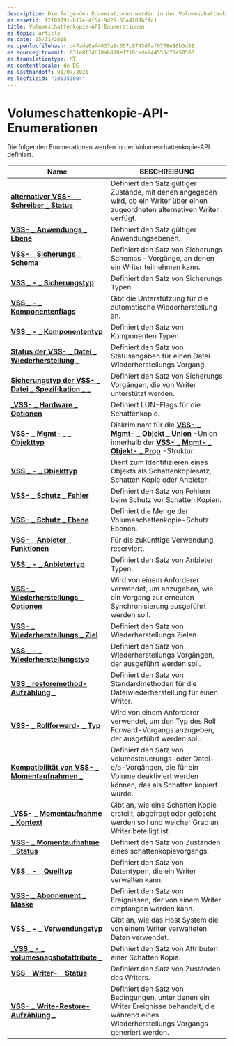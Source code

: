 ```yaml
---
description: Die folgenden Enumerationen werden in der Volumeschattenkopie-API definiert.
ms.assetid: f2f09791-b17e-4f54-9d29-83a4189bffc1
title: Volumeschattenkopie-API-Enumerationen
ms.topic: article
ms.date: 05/31/2018
ms.openlocfilehash: d47ade0af4637e9c057c9743dfaf0778e86b3d81
ms.sourcegitcommit: 831e8f3db78ab820e1710cede244553c70e50500
ms.translationtype: MT
ms.contentlocale: de-DE
ms.lasthandoff: 01/07/2021
ms.locfileid: "106353084"
---
```

# <a name="volume-shadow-copy-api-enumerations"></a>Volumeschattenkopie-API-Enumerationen

Die folgenden Enumerationen werden in der Volumeschattenkopie-API definiert.



| Name                                                                           | BESCHREIBUNG                                                                                                                                                        |
|--------------------------------------------------------------------------------|--------------------------------------------------------------------------------------------------------------------------------------------------------------------|
| [**alternativer VSS- \_ \_ Schreiber \_ Status**](/windows/desktop/api/VsWriter/ne-vswriter-vss_alternate_writer_state)            | Definiert den Satz gültiger Zustände, mit denen angegeben wird, ob ein Writer über einen zugeordneten alternativen Writer verfügt.                                                              |
| [**VSS- \_ Anwendungs \_ Ebene**](/windows/desktop/api/Vss/ne-vss-vss_application_level)                       | Definiert den Satz gültiger Anwendungsebenen.                                                                                                                       |
| [**VSS- \_ Sicherungs \_ Schema**](/windows/desktop/api/Vss/ne-vss-vss_backup_schema)                               | Definiert den Satz von Sicherungs Schemas – Vorgänge, an denen ein Writer teilnehmen kann.                                                                                          |
| [**VSS \_ - \_ Sicherungstyp**](/windows/desktop/api/Vss/ne-vss-vss_backup_type)                                   | Definiert den Satz von Sicherungs Typen.                                                                                                                                   |
| [**VSS \_ - \_ Komponentenflags**](/windows/desktop/api/VsWriter/ne-vswriter-vss_component_flags)                           | Gibt die Unterstützung für die automatische Wiederherstellung an.                                                                                                                               |
| [**VSS \_ - \_ Komponententyp**](/windows/desktop/api/VsWriter/ne-vswriter-vss_component_type)                             | Definiert den Satz von Komponenten Typen.                                                                                                                                |
| [**Status der VSS- \_ Datei \_ Wiederherstellung \_**](/windows/desktop/api/VsWriter/ne-vswriter-vss_file_restore_status)                  | Definiert den Satz von Statusangaben für einen Datei Wiederherstellungs Vorgang.                                                                                                           |
| [**Sicherungstyp der VSS- \_ Datei \_ Spezifikation \_ \_**](/windows/desktop/api/Vss/ne-vss-vss_file_spec_backup_type)             | Definiert den Satz von Sicherungs Vorgängen, die von Writer unterstützt werden.                                                                                                         |
| [**\_VSS- \_ Hardware \_ Optionen**](/windows/desktop/api/Vss/ne-vss-vss_hardware_options)                      | Definiert LUN-Flags für die Schattenkopie.                                                                                                                                     |
| [**VSS- \_ Mgmt- \_ \_ Objekttyp**](/windows/desktop/api/VsMgmt/ne-vsmgmt-vss_mgmt_object_type)                        | Diskriminant für die [**VSS- \_ Mgmt- \_ Objekt \_ Union**](/windows/desktop/api/VsMgmt/ns-vsmgmt-__midl___midl_itf_vsmgmt_0000_0000_0001) -Union innerhalb der [**VSS- \_ Mgmt- \_ Objekt- \_ Prop**](/windows/desktop/api/VsMgmt/ns-vsmgmt-vss_mgmt_object_prop) -Struktur. |
| [**VSS \_ - \_ Objekttyp**](/windows/desktop/api/Vss/ne-vss-vss_object_type)                                   | Dient zum Identifizieren eines Objekts als Schattenkopiesatz, Schatten Kopie oder Anbieter.                                                                                         |
| [**VSS- \_ Schutz \_ Fehler**](/windows/desktop/api/VsMgmt/ne-vsmgmt-vss_protection_fault)                         | Definiert den Satz von Fehlern beim Schutz vor Schatten Kopien.                                                                                                                  |
| [**VSS- \_ Schutz \_ Ebene**](/windows/desktop/api/VsMgmt/ne-vsmgmt-vss_protection_level)                         | Definiert die Menge der Volumeschattenkopie-Schutz Ebenen.                                                                                                           |
| [**VSS- \_ Anbieter \_ Funktionen**](/windows/desktop/api/vss/ne-vss-vss_provider_capabilities)              | Für die zukünftige Verwendung reserviert.                                                                                                                                           |
| [**VSS \_ - \_ Anbietertyp**](/windows/desktop/api/Vss/ne-vss-vss_provider_type)                               | Definiert den Satz von Anbieter Typen.                                                                                                                                 |
| [**VSS- \_ Wiederherstellungs \_ Optionen**](/windows/desktop/api/Vss/ne-vss-vss_recovery_options)                         | Wird von einem Anforderer verwendet, um anzugeben, wie ein Vorgang zur erneuten Synchronisierung ausgeführt werden soll.                                                                               |
| [**VSS- \_ Wiederherstellungs \_ Ziel**](/windows/desktop/api/VsWriter/ne-vswriter-vss_restore_target)                             | Definiert den Satz von Wiederherstellungs Zielen.                                                                                                                                |
| [**VSS \_ - \_ Wiederherstellungstyp**](/windows/desktop/api/Vss/ne-vss-vss_restore_type)                                 | Definiert den Satz von Wiederherstellungs Vorgängen, der ausgeführt werden soll.                                                                                                              |
| [**VSS \_ restoremethod-Aufzählung \_**](/windows/desktop/api/VsWriter/ne-vswriter-vss_restoremethod_enum)                     | Definiert den Satz von Standardmethoden für die Dateiwiederherstellung für einen Writer.                                                                                                      |
| [**VSS- \_ Rollforward- \_ Typ**](/windows/desktop/api/Vss/ne-vss-vss_rollforward_type)                         | Wird von einem Anforderer verwendet, um den Typ des Roll Forward-Vorgangs anzugeben, der ausgeführt werden soll.                                                                         |
| [**Kompatibilität von VSS- \_ Momentaufnahmen \_**](/windows/desktop/api/Vss/ne-vss-vss_snapshot_compatibility)             | Definiert den Satz von volumesteuerungs-oder Datei-e/a-Vorgängen, die für ein Volume deaktiviert werden können, das als Schatten kopiert wurde.                                            |
| [**\_VSS- \_ Momentaufnahme \_ Kontext**](/windows/desktop/api/Vss/ne-vss-vss_snapshot_context)                      | Gibt an, wie eine Schatten Kopie erstellt, abgefragt oder gelöscht werden soll und welcher Grad an Writer beteiligt ist.                                                            |
| [**VSS- \_ Momentaufnahme \_ Status**](/windows/desktop/api/Vss/ne-vss-vss_snapshot_state)                             | Definiert den Satz von Zuständen eines schattenkopievorgangs.                                                                                                              |
| [**VSS \_ - \_ Quelltyp**](/windows/desktop/api/VsWriter/ne-vswriter-vss_source_type)                                   | Definiert den Satz von Datentypen, die ein Writer verwalten kann.                                                                                                         |
| [**VSS- \_ Abonnement \_ Maske**](/windows/desktop/api/VsWriter/ne-vswriter-vss_subscribe_mask)                             | Definiert den Satz von Ereignissen, der von einem Writer empfangen werden kann.                                                                                                               |
| [**VSS \_ - \_ Verwendungstyp**](/windows/desktop/api/VsWriter/ne-vswriter-vss_usage_type)                                     | Gibt an, wie das Host System die von einem Writer verwalteten Daten verwendet.                                                                                                   |
| [**\_VSS \_ - \_ volumesnapshotattribute \_**](/windows/desktop/api/Vss/ne-vss-vss_volume_snapshot_attributes) | Definiert den Satz von Attributen einer Schatten Kopie.                                                                                                                    |
| [**VSS \_ Writer- \_ Status**](/windows/desktop/api/Vss/ne-vss-vss_writer_state)                                 | Definiert den Satz von Zuständen des Writers.                                                                                                                           |
| [**VSS- \_ Write-Restore-Aufzählung \_**](/windows/desktop/api/VsWriter/ne-vswriter-vss_writerrestore_enum)                     | Definiert den Satz von Bedingungen, unter denen ein Writer Ereignisse behandelt, die während eines Wiederherstellungs Vorgangs generiert werden.                                                        |



 

 

 



